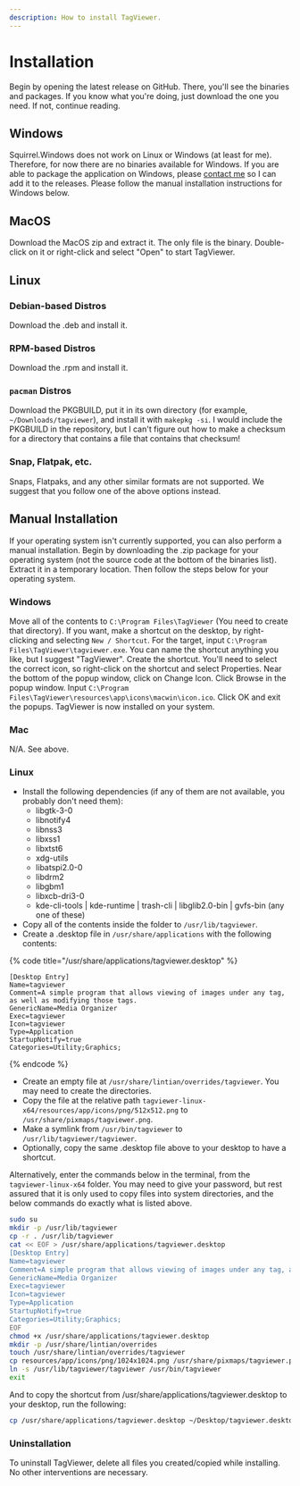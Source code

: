 ```yaml
---
description: How to install TagViewer.
---
```


# Installation

Begin by opening the latest release on GitHub. There, you'll see the binaries and packages. If you know what you're doing, just download the one you need. If not, continue reading.

## Windows

Squirrel.Windows does not work on Linux or Windows \(at least for me\). Therefore, for now there are no binaries available for Windows. If you are able to package the application on Windows, please [contact me](mailto:mattf53190@gmail.com?subject=TagViewer:+I+can+package+for+Windows) so I can add it to the releases. Please follow the manual installation instructions for Windows below.

## MacOS

Download the MacOS zip and extract it. The only file is the binary. Double-click on it or right-click and select "Open" to start TagViewer.

## Linux

### Debian-based Distros

Download the .deb and install it.

### RPM-based Distros

Download the .rpm and install it.

### `pacman` Distros

Download the PKGBUILD, put it in its own directory \(for example, `~/Downloads/tagviewer`\), and install it with `makepkg -si`. I would include the PKGBUILD in the repository, but I can't figure out how to make a checksum for a directory that contains a file that contains that checksum!

### Snap, Flatpak, etc.

Snaps, Flatpaks, and any other similar formats are not supported. We suggest that you follow one of the above options instead.

## Manual Installation

If your operating system isn't currently supported, you can also perform a manual installation. Begin by downloading the .zip package for your operating system \(not the source code at the bottom of the binaries list\). Extract it in a temporary location. Then follow the steps below for your operating system.

### Windows

Move all of the contents to `C:\Program Files\TagViewer` \(You need to create that directory\). If you want, make a shortcut on the desktop, by right-clicking and selecting `New / Shortcut`. For the target, input `C:\Program Files\TagViewer\tagviewer.exe`. You can name the shortcut anything you like, but I suggest "TagViewer". Create the shortcut. You'll need to select the correct icon, so right-click on the shortcut and select Properties. Near the bottom of the popup window, click on Change Icon. Click Browse in the popup window. Input `C:\Program Files\TagViewer\resources\app\icons\macwin\icon.ico`. Click OK and exit the popups. TagViewer is now installed on your system.

### Mac

N/A. See above.

### Linux

* Install the following dependencies \(if any of them are not available, you probably don't need them\):
  * libgtk-3-0
  * libnotify4
  * libnss3
  * libxss1
  * libxtst6
  * xdg-utils
  * libatspi2.0-0
  * libdrm2
  * libgbm1
  * libxcb-dri3-0
  * kde-cli-tools \| kde-runtime \| trash-cli \| libglib2.0-bin \| gvfs-bin \(any one of these\)
* Copy all of the contents inside the folder to `/usr/lib/tagviewer`.
* Create a .desktop file in `/usr/share/applications` with the following contents:

{% code title="/usr/share/applications/tagviewer.desktop" %}
```text
[Desktop Entry]
Name=tagviewer
Comment=A simple program that allows viewing of images under any tag, as well as modifying those tags.
GenericName=Media Organizer
Exec=tagviewer
Icon=tagviewer
Type=Application
StartupNotify=true
Categories=Utility;Graphics;
```
{% endcode %}

* Create an empty file at `/usr/share/lintian/overrides/tagviewer`. You may need to create the directories.
* Copy the file at the relative path `tagviewer-linux-x64/resources/app/icons/png/512x512.png` to `/usr/share/pixmaps/tagviewer.png`.
* Make a symlink from `/usr/bin/tagviewer` to `/usr/lib/tagviewer/tagviewer`.
* Optionally, copy the same .desktop file above to your desktop to have a shortcut.

Alternatively, enter the commands below in the terminal, from the `tagviewer-linux-x64` folder. You may need to give your password, but rest assured that it is only used to copy files into system directories, and the below commands do exactly what is listed above.

```bash
sudo su
mkdir -p /usr/lib/tagviewer
cp -r . /usr/lib/tagviewer
cat << EOF > /usr/share/applications/tagviewer.desktop
[Desktop Entry]
Name=tagviewer
Comment=A simple program that allows viewing of images under any tag, as well as modifying those tags.
GenericName=Media Organizer
Exec=tagviewer
Icon=tagviewer
Type=Application
StartupNotify=true
Categories=Utility;Graphics;
EOF
chmod +x /usr/share/applications/tagviewer.desktop
mkdir -p /usr/share/lintian/overrides
touch /usr/share/lintian/overrides/tagviewer
cp resources/app/icons/png/1024x1024.png /usr/share/pixmaps/tagviewer.png
ln -s /usr/lib/tagviewer/tagviewer /usr/bin/tagviewer
exit
```

And to copy the shortcut from /usr/share/applications/tagviewer.desktop to your desktop, run the following:

```bash
cp /usr/share/applications/tagviewer.desktop ~/Desktop/tagviewer.desktop
```

### Uninstallation

To uninstall TagViewer, delete all files you created/copied while installing. No other interventions are necessary.

